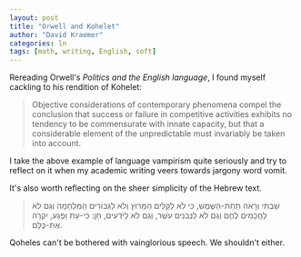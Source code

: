 ```yaml
---
layout: post
title: "Orwell and Kohelet"
author: "David Kraemer"
categories: ln 
tags: [math, writing, English, soft]
---
```


Rereading Orwell's *Politics and the English language*, I found myself cackling
to his rendition of Kohelet:

> Objective considerations of contemporary phenomena compel the conclusion that
success or failure in competitive activities exhibits no tendency to be commensurate
with innate capacity, but that a considerable element of the unpredictable must
invariably be taken into account.

I take the above example of language vampirism quite seriously and try to reflect on
it when my academic writing veers towards jargony word vomit.

It's also worth reflecting on the sheer simplicity of the Hebrew text.

> שַׁבְתִּי וְרָאֹה תַחַת-הַשֶּׁמֶשׁ, כִּי לֹא לַקַּלִּים הַמֵּרוֹץ וְלֹא לַגִּבּוֹרִים הַמִּלְחָמָה וְגַם לֹא לַחֲכָמִים לֶחֶם וְגַם
> לֹא לַנְּבֹנִים עֹשֶׁר, וְגַם לֹא לַיֹּדְעִים, חֵן:  כִּי-עֵת וָפֶגַע, יִקְרֶה אֶת-כֻּלָּם.

Qoheles can't be bothered with vainglorious speech. We shouldn't either.



